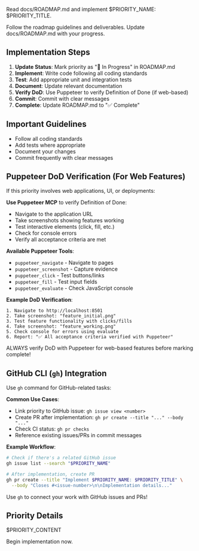 Read docs/ROADMAP.md and implement $PRIORITY_NAME: $PRIORITY_TITLE.

Follow the roadmap guidelines and deliverables. Update docs/ROADMAP.md with your progress.

## Implementation Steps

1. **Update Status**: Mark priority as "🔄 In Progress" in ROADMAP.md
2. **Implement**: Write code following all coding standards
3. **Test**: Add appropriate unit and integration tests
4. **Document**: Update relevant documentation
5. **Verify DoD**: Use Puppeteer to verify Definition of Done (if web-based)
6. **Commit**: Commit with clear messages
7. **Complete**: Update ROADMAP.md to "✅ Complete"

## Important Guidelines

- Follow all coding standards
- Add tests where appropriate
- Document your changes
- Commit frequently with clear messages

## Puppeteer DoD Verification (For Web Features)

If this priority involves web applications, UI, or deployments:

**Use Puppeteer MCP** to verify Definition of Done:
- Navigate to the application URL
- Take screenshots showing features working
- Test interactive elements (click, fill, etc.)
- Check for console errors
- Verify all acceptance criteria are met

**Available Puppeteer Tools**:
- `puppeteer_navigate` - Navigate to pages
- `puppeteer_screenshot` - Capture evidence
- `puppeteer_click` - Test buttons/links
- `puppeteer_fill` - Test input fields
- `puppeteer_evaluate` - Check JavaScript console

**Example DoD Verification**:
```
1. Navigate to http://localhost:8501
2. Take screenshot: "feature_initial.png"
3. Test feature functionality with clicks/fills
4. Take screenshot: "feature_working.png"
5. Check console for errors using evaluate
6. Report: "✅ All acceptance criteria verified with Puppeteer"
```

ALWAYS verify DoD with Puppeteer for web-based features before marking complete!

## GitHub CLI (`gh`) Integration

Use `gh` command for GitHub-related tasks:

**Common Use Cases**:
- Link priority to GitHub issue: `gh issue view <number>`
- Create PR after implementation: `gh pr create --title "..." --body "..."`
- Check CI status: `gh pr checks`
- Reference existing issues/PRs in commit messages

**Example Workflow**:
```bash
# Check if there's a related GitHub issue
gh issue list --search "$PRIORITY_NAME"

# After implementation, create PR
gh pr create --title "Implement $PRIORITY_NAME: $PRIORITY_TITLE" \
  --body "Closes #<issue-number>\n\nImplementation details..."
```

Use `gh` to connect your work with GitHub issues and PRs!

## Priority Details

$PRIORITY_CONTENT

Begin implementation now.
